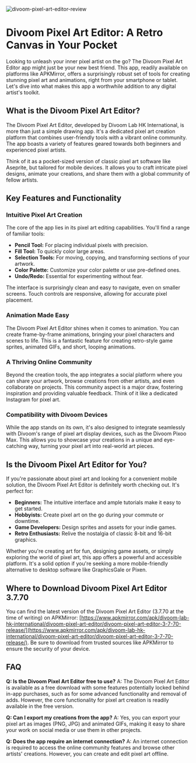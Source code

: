 ![divoom-pixel-art-editor-review](https://images.pexels.com/photos/8834288/pexels-photo-8834288.jpeg?auto=compress&cs=tinysrgb&fit=crop&h=627&w=1200)

# Divoom Pixel Art Editor: A Retro Canvas in Your Pocket

Looking to unleash your inner pixel artist on the go? The Divoom Pixel Art Editor app might just be your new best friend. This app, readily available on platforms like APKMirror, offers a surprisingly robust set of tools for creating stunning pixel art and animations, right from your smartphone or tablet. Let's dive into what makes this app a worthwhile addition to any digital artist's toolkit.

## What is the Divoom Pixel Art Editor?

The Divoom Pixel Art Editor, developed by Divoom Lab HK International, is more than just a simple drawing app. It's a dedicated pixel art creation platform that combines user-friendly tools with a vibrant online community. The app boasts a variety of features geared towards both beginners and experienced pixel artists.

Think of it as a pocket-sized version of classic pixel art software like Aseprite, but tailored for mobile devices. It allows you to craft intricate pixel designs, animate your creations, and share them with a global community of fellow artists.

## Key Features and Functionality

### Intuitive Pixel Art Creation

The core of the app lies in its pixel art editing capabilities. You'll find a range of familiar tools:

*   **Pencil Tool:** For placing individual pixels with precision.
*   **Fill Tool:** To quickly color large areas.
*   **Selection Tools:** For moving, copying, and transforming sections of your artwork.
*   **Color Palette:** Customize your color palette or use pre-defined ones.
*   **Undo/Redo:** Essential for experimenting without fear.

The interface is surprisingly clean and easy to navigate, even on smaller screens. Touch controls are responsive, allowing for accurate pixel placement.

### Animation Made Easy

The Divoom Pixel Art Editor shines when it comes to animation. You can create frame-by-frame animations, bringing your pixel characters and scenes to life. This is a fantastic feature for creating retro-style game sprites, animated GIFs, and short, looping animations.

### A Thriving Online Community

Beyond the creation tools, the app integrates a social platform where you can share your artwork, browse creations from other artists, and even collaborate on projects. This community aspect is a major draw, fostering inspiration and providing valuable feedback. Think of it like a dedicated Instagram for pixel art.

### Compatibility with Divoom Devices

While the app stands on its own, it's also designed to integrate seamlessly with Divoom's range of pixel art display devices, such as the Divoom Pixoo Max. This allows you to showcase your creations in a unique and eye-catching way, turning your pixel art into real-world art pieces.

## Is the Divoom Pixel Art Editor for You?

If you're passionate about pixel art and looking for a convenient mobile solution, the Divoom Pixel Art Editor is definitely worth checking out. It's perfect for:

*   **Beginners:** The intuitive interface and ample tutorials make it easy to get started.
*   **Hobbyists:** Create pixel art on the go during your commute or downtime.
*   **Game Developers:** Design sprites and assets for your indie games.
*   **Retro Enthusiasts:** Relive the nostalgia of classic 8-bit and 16-bit graphics.

Whether you're creating art for fun, designing game assets, or simply exploring the world of pixel art, this app offers a powerful and accessible platform. It's a solid option if you're seeking a more mobile-friendly alternative to desktop software like GraphicsGale or Pixen.

## Where to Download Divoom Pixel Art Editor 3.7.70

You can find the latest version of the Divoom Pixel Art Editor (3.7.70 at the time of writing) on APKMirror: [https://www.apkmirror.com/apk/divoom-lab-hk-international/divoom-pixel-art-editor/divoom-pixel-art-editor-3-7-70-release/](https://www.apkmirror.com/apk/divoom-lab-hk-international/divoom-pixel-art-editor/divoom-pixel-art-editor-3-7-70-release/). Be sure to download from trusted sources like APKMirror to ensure the security of your device.

## FAQ

**Q: Is the Divoom Pixel Art Editor free to use?**
A: The Divoom Pixel Art Editor is available as a free download with some features potentially locked behind in-app purchases, such as for some advanced functionality and removal of adds. However, the core functionality for pixel art creation is readily available in the free version.

**Q: Can I export my creations from the app?**
A: Yes, you can export your pixel art as images (PNG, JPG) and animated GIFs, making it easy to share your work on social media or use them in other projects.

**Q: Does the app require an internet connection?**
A: An internet connection is required to access the online community features and browse other artists' creations. However, you can create and edit pixel art offline.
